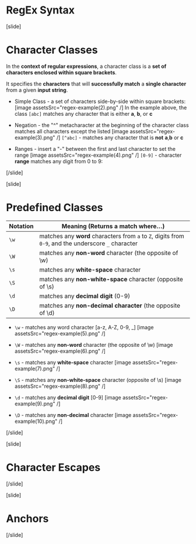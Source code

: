 
# RegEx Syntax

[slide]

 # Character Classes

  In the **context of regular expressions**, a character class is a **set of characters enclosed within square brackets**. 

  It specifies the **characters** that will **successfully match** a **single character** from a given **input string**.

- Simple Class - a set of characters side-by-side within square brackets:
 [image assetsSrc="regex-example(2).png" /]
 In the example above, the class `[abc]` matches any character that is either **a**, **b**, or **c**

- Negation - the "^" metacharacter at the beginning of the character class matches all characters except the listed
[image assetsSrc="regex-example(3).png" /]
`[^abc]` - matches any character that is **not** **a**,**b** or **c**

- Ranges - insert a "-" between the first and last character to set the range
[image assetsSrc="regex-example(4).png" /]
`[0-9]` - character **range** matches any digit from 0 to 9:
  



[/slide]

[slide]

# Predefined Classes

| **Notation** | **Meaning (Returns a match where…)** |
| --- | --- |
|`\w`|matches any **word** characters from `a` to `Z`, digits from `0-9`, and the underscore `_` character|
|`\W`|matches any **non-word** character (the opposite of \w)|
|`\s`|matches any **white-space** character|
|`\S`|matches any **non-white-space**  character (opposite of \s)|
|`\d`|matches any **decimal digit** (0-9)|
|`\D`|matches any **non-decimal character** (the opposite of \d)|



- `\w` - matches any word character [a-z, A-Z, 0-9, _]
[image assetsSrc="regex-example(5).png" /]

- `\W` - matches any **non-word** character (the opposite of \w)
[image assetsSrc="regex-example(6).png" /]

- `\s` - matches any **white-space** character
[image assetsSrc="regex-example(7).png" /]

- `\S` - matches any **non-white-space**  character (opposite of \s)
[image assetsSrc="regex-example(8).png" /]

- `\d` - matches any **decimal digit** [0-9]
[image assetsSrc="regex-example(9).png" /]

- `\D` - matches any **non-decimal** character
 [image assetsSrc="regex-example(10).png" /]


[/slide]

[slide]

# Character Escapes

[/slide]

[slide]

# Anchors

[/slide]